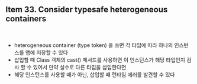 ## Item 33. Consider typesafe heterogeneous containers
<br/>

* heterogeneous container (type token) 을 쓰면 각 타입에 따라 하나의 인스턴스를 맵에 저장할 수 있다
* 삽입할 때 Class 객체의 cast() 메서드를 사용하면 이 인스턴스가 해당 타입인지 검사 할 수 있어서 만약 실수로 다른 타입을 삽입한다면
* 해당 인스턴스를 사용할 때가 아닌, 삽입할 때 런타임 에러를 발견할 수 있다
